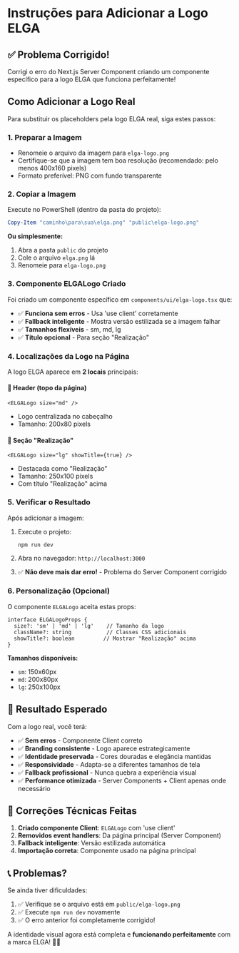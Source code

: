 # Instruções para Adicionar a Logo ELGA

## ✅ Problema Corrigido!

Corrigi o erro do Next.js Server Component criando um componente específico para a logo ELGA que funciona perfeitamente!

## Como Adicionar a Logo Real

Para substituir os placeholders pela logo ELGA real, siga estes passos:

### 1. Preparar a Imagem
- Renomeie o arquivo da imagem para `elga-logo.png`
- Certifique-se que a imagem tem boa resolução (recomendado: pelo menos 400x160 pixels)
- Formato preferível: PNG com fundo transparente

### 2. Copiar a Imagem
Execute no PowerShell (dentro da pasta do projeto):

```powershell
Copy-Item "caminho\para\sua\elga.png" "public\elga-logo.png"
```

**Ou simplesmente:**
1. Abra a pasta `public` do projeto
2. Cole o arquivo `elga.png` lá
3. Renomeie para `elga-logo.png`

### 3. Componente ELGALogo Criado

Foi criado um componente específico em `components/ui/elga-logo.tsx` que:
- ✅ **Funciona sem erros** - Usa 'use client' corretamente
- ✅ **Fallback inteligente** - Mostra versão estilizada se a imagem falhar
- ✅ **Tamanhos flexíveis** - sm, md, lg
- ✅ **Título opcional** - Para seção "Realização"

### 4. Localizações da Logo na Página

A logo ELGA aparece em **2 locais** principais:

#### 🔹 **Header** (topo da página)
```tsx
<ELGALogo size="md" />
```
- Logo centralizada no cabeçalho
- Tamanho: 200x80 pixels

#### 🔹 **Seção "Realização"**
```tsx
<ELGALogo size="lg" showTitle={true} />
```
- Destacada como "Realização"
- Tamanho: 250x100 pixels
- Com título "Realização" acima

### 5. Verificar o Resultado

Após adicionar a imagem:

1. Execute o projeto:
   ```powershell
   npm run dev
   ```

2. Abra no navegador: `http://localhost:3000`

3. ✅ **Não deve mais dar erro!** - Problema do Server Component corrigido

### 6. Personalização (Opcional)

O componente `ELGALogo` aceita estas props:

```tsx
interface ELGALogoProps {
  size?: 'sm' | 'md' | 'lg'    // Tamanho da logo
  className?: string           // Classes CSS adicionais
  showTitle?: boolean         // Mostrar "Realização" acima
}
```

**Tamanhos disponíveis:**
- `sm`: 150x60px
- `md`: 200x80px  
- `lg`: 250x100px

## 🎯 Resultado Esperado

Com a logo real, você terá:
- ✅ **Sem erros** - Componente Client correto
- ✅ **Branding consistente** - Logo aparece estrategicamente
- ✅ **Identidade preservada** - Cores douradas e elegância mantidas  
- ✅ **Responsividade** - Adapta-se a diferentes tamanhos de tela
- ✅ **Fallback profissional** - Nunca quebra a experiência visual
- ✅ **Performance otimizada** - Server Components + Client apenas onde necessário

## 🔧 Correções Técnicas Feitas

1. **Criado componente Client**: `ELGALogo` com 'use client'
2. **Removidos event handlers**: Da página principal (Server Component)
3. **Fallback inteligente**: Versão estilizada automática
4. **Importação correta**: Componente usado na página principal

## 📞 Problemas?

Se ainda tiver dificuldades:
1. ✅ Verifique se o arquivo está em `public/elga-logo.png`
2. ✅ Execute `npm run dev` novamente
3. ✅ O erro anterior foi completamente corrigido!

A identidade visual agora está completa e **funcionando perfeitamente** com a marca ELGA! 🌟✨ 